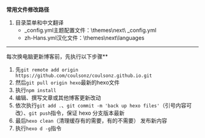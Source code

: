 **常用文件修改路径**

1. 目录菜单和中文翻译
   - _config.yml主题配置文件：\themes\next\ _config.yml
   - zh-Hans.yml汉化文件：\themes\next\languages



---

每次换电脑更新博客前，先执行以下步骤**

1. 先`git remote add origin https://github.com/coulsonz/coulsonz.github.io.git`
2. 然后`git pull origin hexo`最新的hexo文件
3. 执行`npm install`
4. 编辑、撰写文章或其他博客更新改动
5. 依次执行`git add .`、`git commit -m 'back up hexo files'`（引号内容可改）、`git push`指令，保证 hexo 分支版本最新
6. 最后`hexo clean`（清理缓存有的需要，有的不需要） 发布新内容
7. 执行`hexo d -g`指令
